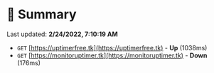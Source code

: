 # 📖 Summary
Last updated: **2/24/2022, 7:10:19 AM**

- `GET` [https://uptimerfree.tk](https://uptimerfree.tk) - **Up** (1038ms)
- `GET` [https://monitoruptimer.tk](https://monitoruptimer.tk) - **Down** (176ms)
